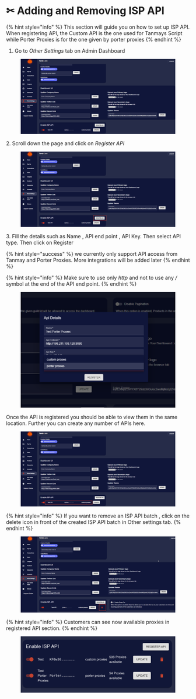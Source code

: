 # ✂ Adding and Removing ISP API

{% hint style="info" %}
This section will guide you on how to set up ISP API. When registering API, the Custom API is the one used for Tanmays Script while Porter Proxies is for the one given by porter proxies
{% endhint %}

1. Go to _Other Settings_ tab on Admin Dashboard

<figure><img src="../.gitbook/assets/1 (15).png" alt=""><figcaption></figcaption></figure>

2\. Scroll down the page and click on _Register API_

<figure><img src="../.gitbook/assets/2 (10).png" alt=""><figcaption></figcaption></figure>

3\. Fill the details such as Name , API end point , API Key. Then select  API type. Then click on Register

{% hint style="success" %}
we currently only support API access from Tanmay and Porter Proxies. More integrations will be added later
{% endhint %}

{% hint style="info" %}
Make sure to use only _http_ and not to use any _/_ symbol at the end of the API end point.
{% endhint %}

<figure><img src="../.gitbook/assets/g.png" alt=""><figcaption></figcaption></figure>

Once the API is registered you should be able to view them in the same location. Further you can create any number of APIs here.

<figure><img src="../.gitbook/assets/4 (7).png" alt=""><figcaption></figcaption></figure>

{% hint style="info" %}
If you want to remove an ISP API batch , click on the delete icon in front of the created ISP API batch in Other settings tab.
{% endhint %}

<figure><img src="../.gitbook/assets/z (1).png" alt=""><figcaption></figcaption></figure>

{% hint style="info" %}
Customers can see now available proxies in registered API section.
{% endhint %}

<figure><img src="../.gitbook/assets/Screenshot 2023-03-09 at 11.57.41.png" alt=""><figcaption></figcaption></figure>

